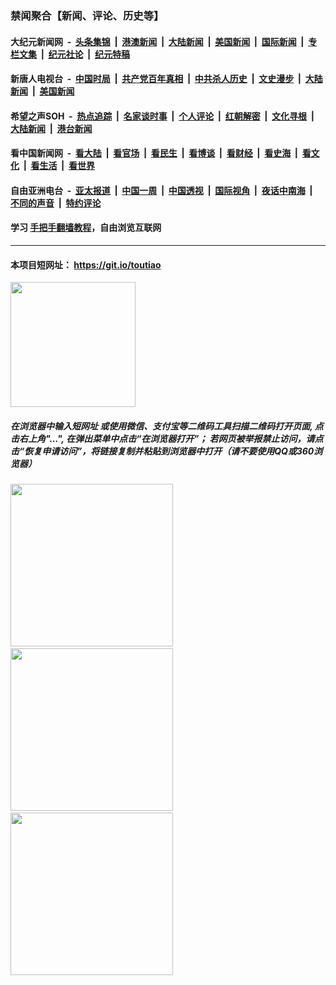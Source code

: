 ### 禁闻聚合【新闻、评论、历史等】

#### 大纪元新闻网 &nbsp;-&nbsp; [头条集锦](indexes/E头条集锦.md?t=03141702) &nbsp;|&nbsp; [港澳新闻](indexes/E港澳新闻.md?t=03141702)  &nbsp;|&nbsp; [大陆新闻](indexes/E大陆新闻.md?t=03141702) &nbsp;|&nbsp; [美国新闻](indexes/E美国新闻.md?t=03141702) &nbsp;|&nbsp; [国际新闻](indexes/E国际新闻.md?t=03141702) &nbsp;|&nbsp; [专栏文集](indexes/E专栏文集.md?t=03141702) &nbsp;|&nbsp; [纪元社论](indexes/E纪元社论.md?t=03141702) &nbsp;|&nbsp; [纪元特稿](indexes/E纪元特稿.md?t=03141702) 

#### 新唐人电视台 &nbsp;-&nbsp; [中国时局](indexes/N中国时局.md?t=03141702) &nbsp;|&nbsp; [共产党百年真相](indexes/N共产党百年真相.md?t=03141702) &nbsp;|&nbsp; [中共杀人历史](indexes/N中共杀人历史.md?t=03141702) &nbsp;|&nbsp; [文史漫步](indexes/N文史漫步.md?t=03141702) &nbsp;|&nbsp; [大陆新闻](indexes/N大陆新闻.md?t=03141702) &nbsp;|&nbsp; [美国新闻](indexes/N美国新闻.md?t=03141702)

#### 希望之声SOH &nbsp;-&nbsp; [热点追踪](indexes/H热点追踪.md?t=03141702) &nbsp;|&nbsp; [名家谈时事](indexes/H名家谈时事.md?t=03141702) &nbsp;|&nbsp; [个人评论](indexes/H个人评论.md?t=03141702)  &nbsp;|&nbsp; [红朝解密](indexes/H红朝解密.md?t=03141702) &nbsp;|&nbsp; [文化寻根](indexes/H文化寻根.md?t=03141702) &nbsp;|&nbsp; [大陆新闻](indexes/H大陆新闻.md?t=03141702) &nbsp;|&nbsp; [港台新闻](indexes/H港台新闻.md?t=03141702)

#### 看中国新闻网 &nbsp;-&nbsp; [看大陆](indexes/S看大陆.md?t=03141702) &nbsp;|&nbsp; [看官场](indexes/S看官场.md?t=03141702) &nbsp;|&nbsp; [看民生](indexes/S看民生.md?t=03141702)  &nbsp;|&nbsp; [看博谈](indexes/S看博谈.md?t=03141702) &nbsp;|&nbsp; [看财经](indexes/S看财经.md?t=03141702) &nbsp;|&nbsp; [看史海](indexes/S看史海.md?t=03141702) &nbsp;|&nbsp; [看文化](indexes/S看文化.md?t=03141702) &nbsp;|&nbsp; [看生活](indexes/S看生活.md?t=03141702) &nbsp;|&nbsp; [看世界](indexes/S看世界.md?t=03141702)

#### 自由亚洲电台 &nbsp;-&nbsp; [亚太报道](indexes/R亚太报道.md?t=03141702) &nbsp;|&nbsp; [中国一周](indexes/R中国一周.md?t=03141702) &nbsp;|&nbsp; [中国透视](indexes/R中国透视.md?t=03141702)  &nbsp;|&nbsp; [国际视角](indexes/R国际视角.md?t=03141702) &nbsp;|&nbsp; [夜话中南海](indexes/R夜话中南海.md?t=03141702) &nbsp;|&nbsp; [不同的声音](indexes/R不同的声音.md?t=03141702) &nbsp;|&nbsp; [特约评论](indexes/R特约评论.md?t=03141702)

#### 学习 [手把手翻墙教程](https://github.com/gfw-breaker/guides/wiki)，自由浏览互联网

----

#### 本项目短网址： https://git.io/toutiao
<img src="https://raw.githubusercontent.com/gfw-breaker/banned-news/master/scripts/img/qr.png" width="200px"/>  

##### 在浏览器中输入短网址 或使用微信、支付宝等二维码工具扫描二维码打开页面, 点击右上角"...", 在弹出菜单中点击“在浏览器打开”； 若网页被举报禁止访问，请点击“恢复申请访问”，将链接复制并粘贴到浏览器中打开（请不要使用QQ或360浏览器）

<img src="https://raw.githubusercontent.com/gfw-breaker/banned-news/master/scripts/img/1.png" width="260px"/> &nbsp; <img src="https://raw.githubusercontent.com/gfw-breaker/banned-news/master/scripts/img/2.png" width="260px"/> &nbsp; <img src="https://raw.githubusercontent.com/gfw-breaker/banned-news/master/scripts/img/3.png" width="260px"/>
